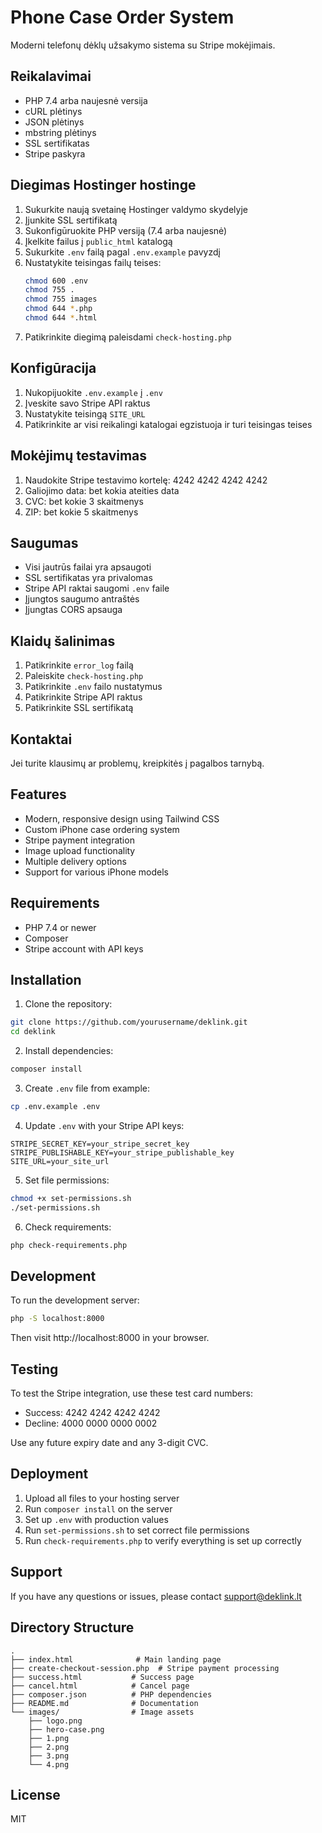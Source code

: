 # Phone Case Order System

Moderni telefonų dėklų užsakymo sistema su Stripe mokėjimais.

## Reikalavimai

- PHP 7.4 arba naujesnė versija
- cURL plėtinys
- JSON plėtinys
- mbstring plėtinys
- SSL sertifikatas
- Stripe paskyra

## Diegimas Hostinger hostinge

1. Sukurkite naują svetainę Hostinger valdymo skydelyje
2. Įjunkite SSL sertifikatą
3. Sukonfigūruokite PHP versiją (7.4 arba naujesnė)
4. Įkelkite failus į `public_html` katalogą
5. Sukurkite `.env` failą pagal `.env.example` pavyzdį
6. Nustatykite teisingas failų teises:
   ```bash
   chmod 600 .env
   chmod 755 .
   chmod 755 images
   chmod 644 *.php
   chmod 644 *.html
   ```
7. Patikrinkite diegimą paleisdami `check-hosting.php`

## Konfigūracija

1. Nukopijuokite `.env.example` į `.env`
2. Įveskite savo Stripe API raktus
3. Nustatykite teisingą `SITE_URL`
4. Patikrinkite ar visi reikalingi katalogai egzistuoja ir turi teisingas teises

## Mokėjimų testavimas

1. Naudokite Stripe testavimo kortelę: 4242 4242 4242 4242
2. Galiojimo data: bet kokia ateities data
3. CVC: bet kokie 3 skaitmenys
4. ZIP: bet kokie 5 skaitmenys

## Saugumas

- Visi jautrūs failai yra apsaugoti
- SSL sertifikatas yra privalomas
- Stripe API raktai saugomi `.env` faile
- Įjungtos saugumo antraštės
- Įjungtas CORS apsauga

## Klaidų šalinimas

1. Patikrinkite `error_log` failą
2. Paleiskite `check-hosting.php`
3. Patikrinkite `.env` failo nustatymus
4. Patikrinkite Stripe API raktus
5. Patikrinkite SSL sertifikatą

## Kontaktai

Jei turite klausimų ar problemų, kreipkitės į pagalbos tarnybą.

## Features

- Modern, responsive design using Tailwind CSS
- Custom iPhone case ordering system
- Stripe payment integration
- Image upload functionality
- Multiple delivery options
- Support for various iPhone models

## Requirements

- PHP 7.4 or newer
- Composer
- Stripe account with API keys

## Installation

1. Clone the repository:
```bash
git clone https://github.com/yourusername/deklink.git
cd deklink
```

2. Install dependencies:
```bash
composer install
```

3. Create `.env` file from example:
```bash
cp .env.example .env
```

4. Update `.env` with your Stripe API keys:
```
STRIPE_SECRET_KEY=your_stripe_secret_key
STRIPE_PUBLISHABLE_KEY=your_stripe_publishable_key
SITE_URL=your_site_url
```

5. Set file permissions:
```bash
chmod +x set-permissions.sh
./set-permissions.sh
```

6. Check requirements:
```bash
php check-requirements.php
```

## Development

To run the development server:

```bash
php -S localhost:8000
```

Then visit http://localhost:8000 in your browser.

## Testing

To test the Stripe integration, use these test card numbers:

- Success: 4242 4242 4242 4242
- Decline: 4000 0000 0000 0002

Use any future expiry date and any 3-digit CVC.

## Deployment

1. Upload all files to your hosting server
2. Run `composer install` on the server
3. Set up `.env` with production values
4. Run `set-permissions.sh` to set correct file permissions
5. Run `check-requirements.php` to verify everything is set up correctly

## Support

If you have any questions or issues, please contact support@deklink.lt

## Directory Structure

```
.
├── index.html              # Main landing page
├── create-checkout-session.php  # Stripe payment processing
├── success.html           # Success page
├── cancel.html            # Cancel page
├── composer.json          # PHP dependencies
├── README.md              # Documentation
└── images/                # Image assets
    ├── logo.png
    ├── hero-case.png
    ├── 1.png
    ├── 2.png
    ├── 3.png
    └── 4.png
```

## License

MIT 